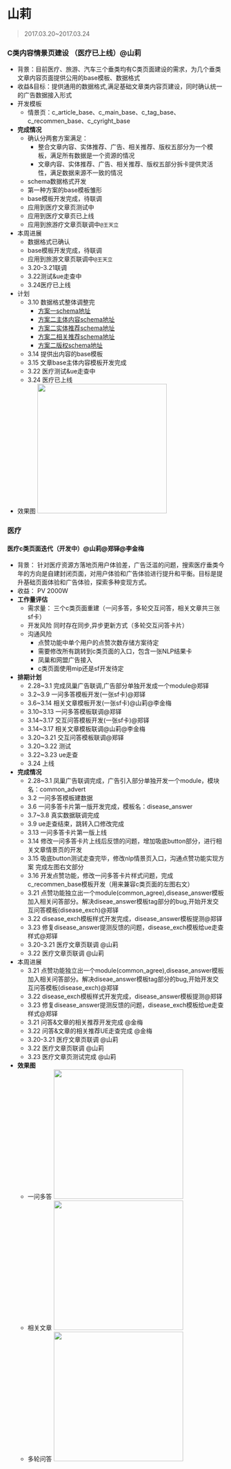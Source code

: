 # 山莉

> 2017.03.20~2017.03.24

### C类内容情景页建设 （医疗已上线）@山莉
- 背景：目前医疗、旅游、汽车三个垂类均有C类页面建设的需求，为几个垂类文章内容页面提供公用的base模板、数据格式
- 收益&目标：提供通用的数据格式,满足基础文章类内容页建设，同时确认统一的广告数据接入形式
- 开发模板
	- 情景页：c_article_base、c_main_base、c_tag_base、c_recommen_base、c_cyright_base
- **完成情况**
	- 确认分两套方案满足：
		- 整合文章内容、实体推荐、广告、相关推荐、版权五部分为一个模板，满足所有数据是一个资源的情况
        - 文章内容、实体推荐、广告、相关推荐、版权五部分拆卡提供灵活性，满足数据来源不一致的情况
    - schema数据格式开发
    - 第一种方案的base模板雏形 
    - base模板开发完成，待联调
    - 应用到医疗文章页测试中
    - 应用到医疗文章页已上线
    - 应用到旅游疗文章页联调中`@王天立`
- 本周进展
	- 数据格式已确认
    - base模板开发完成，待联调
    - 应用到旅游文章页联调中`@王天立`
	- 3.20-3.21联调
    - 3.22测试&ue走查中
    - 3.24医疗已上线  
- 计划
	- 3.10 数据格式整体调整完
	    - [方案一schema地址](http://admin.kg.baidu.com/sitemap/template2/schemaView?id=6070)
	    - [方案二主体内容schema地址](http://admin.kg.baidu.com/sitemap/template2/schemaView?id=6080)
	    - [方案二实体推荐schema地址](http://admin.kg.baidu.com/sitemap/template2/schemaView?id=6081)
	    - [方案二相关推荐schema地址](http://admin.kg.baidu.com/sitemap/template2/schemaView?id=6052)
	    - [方案二版权schema地址](http://admin.kg.baidu.com/sitemap/template2/schemaView?id=6082)
	- 3.14 提供出内容的base模板
    - 3.15 文章base主体内容模板开发完成
    - 3.22 医疗测试&ue走查中
    - 3.24 医疗已上线
- 效果图
    <img width=300 src="http://wiki.baidu.com/download/attachments/296912444/chunyu2.jpg?api=v2">
    
    
### 医疗 
#### 医疗c类页面迭代（开发中）@山莉@郑铎@李金梅
- 背景：
  针对医疗资源方落地页用户体验差，广告泛滥的问题，搜索医疗垂类今年的方向是自建封闭页面，对用户体验和广告体验进行提升和平衡。目标是提升基础页面体验和广告体验，探索多种变现方式。
- 收益：
  PV 2000W
- **工作量评估**
  - 需求量：
    三个c类页面重建（一问多答，多轮交互问答，相关文章共三张sf卡）
  - 开发风险
    同时存在同步,异步更新方式（多轮交互问答卡片）
  - 沟通风险
    - 点赞功能中单个用户的点赞次数存储方案待定
    - 需要修改所有跳转到c类页面的入口，包含一张NLP结果卡
    - 凤巢和网盟广告接入
    - c类页面使用mip还是sf开发待定
- **排期计划**
    - 2.28~3.1  完成凤巢广告联调,广告部分单独开发成一个module@郑铎
    - 3.2~3.9   一问多答模板开发(一张sf卡)@郑铎
    - 3.6~3.14  相关文章模板开发(一张sf卡)@山莉@李金梅
    - 3.10~3.13 一问多答模板联调@郑铎
    - 3.14~3.17 交互问答模板开发(一张sf卡)@郑铎
    - 3.14~3.17 相关文章模板联调@山莉@李金梅
    - 3.20~3.21 交互问答模板联调@郑铎
    - 3.20~3.22 测试
    - 3.22~3.23 ue走查
    - 3.24      上线 
- **完成情况**
    - 2.28~3.1 凤巢广告联调完成，广告引入部分单独开发一个module，模块名：common_advert
    - 3.2 一问多答模板建数据
    - 3.6 一问多答卡片第一版开发完成，模板名：disease_answer
    - 3.7~3.8 真实数据联调完成
    - 3.9 ue走查结束，跳转入口修改完成
    - 3.13 一问多答卡片第一版上线
    - 3.14 修改一问多答卡片上线后反馈的问题，增加吸底button部分，进行相关文章情景页的开发
    - 3.15 吸底button测试走查完毕，修改nlp情景页入口，沟通点赞功能实现方案 完成左图右文部分
    - 3.16 开发点赞功能，修改一问多答卡片样式问题，完成c_recommen_base模板开发（用来兼容c类页面的左图右文）
    - 3.21 点赞功能独立出一个module(common_agree),disease_answer模板加入相关问答部分。解决diseae_answer模板tag部分的bug,开始开发交互问答模板(disease_exch)@郑铎
    - 3.22 disease_exch模板样式开发完成，disease_answer模板提测@郑铎
    - 3.23 修复disease_answer提测反馈的问题，disease_exch模板给ue走查样式@郑铎
    - 3.20-3.21 医疗文章页联调 @山莉
    - 3.22 医疗文章页联调 @山莉
- 本周进展
    - 3.21 点赞功能独立出一个module(common_agree),disease_answer模板加入相关问答部分。解决diseae_answer模板tag部分的bug,开始开发交互问答模板(disease_exch)@郑铎
    - 3.22 disease_exch模板样式开发完成，disease_answer模板提测@郑铎
    - 3.23 修复disease_answer提测反馈的问题，disease_exch模板给ue走查样式@郑铎
    - 3.21 问答&文章的相关推荐开发完成 @金梅      
    - 3.22 问答&文章的相关推荐UE走查完成 @金梅 
    - 3.20-3.21 医疗文章页联调 @山莉
    - 3.22 医疗文章页联调 @山莉
    - 3.23 医疗文章页测试完成 @山莉 
- **效果图**
  - 一问多答
    <img width=300 src="http://wiki.baidu.com/download/attachments/296912444/chunyu1.jpg?api=v2">
  - 相关文章
    <img width=300 src="http://wiki.baidu.com/download/attachments/296912444/chunyu2.jpg?api=v2">
  - 多轮问答
    <img width=300 src="http://wiki.baidu.com/download/attachments/296912444/chunyu4.jpg?api=v2">








